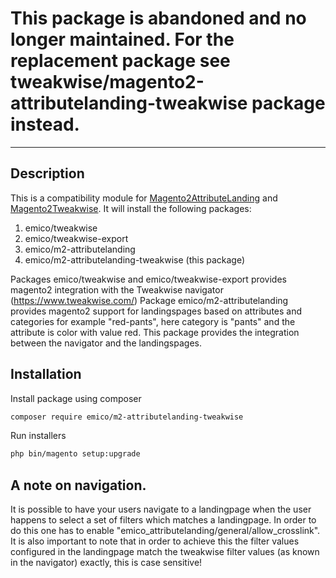# This package is abandoned and no longer maintained. For the replacement package see tweakwise/magento2-attributelanding-tweakwise package instead.

---

## Description

This is a compatibility module for [Magento2AttributeLanding](https://github.com/EmicoEcommerce/Magento2AttributeLanding) and [Magento2Tweakwise](https://github.com/EmicoEcommerce/Magento2Tweakwise).
It will install the following packages: 
1. emico/tweakwise
2. emico/tweakwise-export
3. emico/m2-attributelanding
4. emico/m2-attributelanding-tweakwise (this package)

Packages emico/tweakwise and emico/tweakwise-export provides magento2 integration with the Tweakwise navigator (https://www.tweakwise.com/)
Package emico/m2-attributelanding provides magento2 support for landingspages based on attributes and categories for example "red-pants", here category is "pants" and the attribute is color with value red.
This package provides the integration between the navigator and the landingspages.


## Installation
Install package using composer
```sh
composer require emico/m2-attributelanding-tweakwise
```

Run installers
```sh
php bin/magento setup:upgrade
```

## A note on navigation.
It is possible to have your users navigate to a landingpage when the user happens to select a set of filters which matches a landingpage.
In order to do this one has to enable "emico_attributelanding/general/allow_crosslink".
It is also important to note that in order to achieve this the filter values configured in the landingpage match the tweakwise filter values (as known in the navigator) exactly, this is case sensitive!
